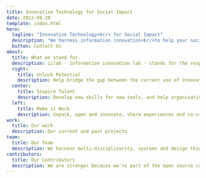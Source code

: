 ```yaml
---
title: Innovative Technology for Social Impact
date: 2012-08-20
template: index.html
hero:
  tagline: "Innovative Technology<br/> for Social Impact"
  description: "We harness information innovation<br/>to help your social good initiatives<br/> improve their human impact"
  button: Contact Us
about:
  title: What we stand for.
  description: iilab - information innovation lab - stands for the respect and development of fundamental rights of communities everywhere around the world. We empower the social economy with innovation and technology.
  right:
    title: Unlock Potential
    description: Help bridge the gap between the current use of innovation and technology and their potential to create social impact.
  center:
    title: Inspire Talent
    description: Develop new skills for new tools, and help organisations and individuals shift their perspective and harness complex information ecosystems.
  left:
    title: Make it Work
    description: Unpack, open and innovate, share experiences and co-create sustainable social impact; 
work:
  title: Our work
  description: Our current and past projects
team:
  title: Our Team
  description: We harness multi-disciplinarity, systems and design thinking to create services and products that improve the lives of citizens.
contributors:
  title: Our Contributors
  description: We are stronger because we're part of the open source community. We're working with passionate and visonary developers, designers and thinkers from the open source and free culture movements.  
---
```

